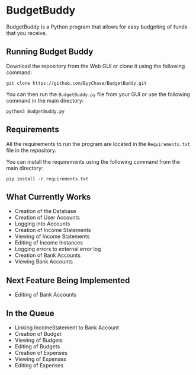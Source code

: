 # BudgetBuddy

BudgetBuddy is a Python program that allows for easy budgeting of funds that you receive. 

## Running Budget Buddy ##

 
 Download the repository from the Web GUI or clone it using the following command:
 
 `git clone https://github.com/ByyChase/BudgetBuddy.git` 
 
 You can then run the `BudgetBuddy.py` file from your GUI or use the following command in the main directory: 
 
 `python3 BudgetBuddy.py`
 
 ## Requirements ##
 
 All the requirements to run the program are located in the `Requirements.txt` file in the repository. 
 
 You can install the requirements using the following command from the main directory:
 
 `pip install -r requirements.txt`
 
 ## What Currently Works ##

* Creation of the Database 
* Creation of User Accounts
* Logging into Accounts
* Creation of Income Statements
* Viewing of Income Statements
* Editing of Income Instances
* Logging errors to external error log
* Creation of Bank Accounts
* Viewing Bank Accounts

 ## Next Feature Being Implemented ##

* Editing of Bank Accounts

## In the Queue ##

* Linking IncomeStatement to Bank Account 
* Creation of Budget
* Viewing of Budgets 
* Editing of Budgets 
* Creation of Expenses
* Viewing of Expenses
* Editing of Expenses

